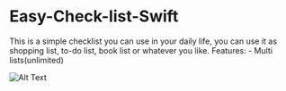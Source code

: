 # Easy-Check-list-Swift
This is a simple checklist you can use in your daily life, you can use it as shopping list, to-do list, book list or whatever you like. Features: - Multi lists(unlimited)

![Alt Text](http://chandwani.site11.com/DemoProjectGif/EasyCheckList.gif)
